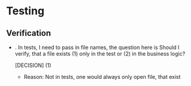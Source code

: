 
# Testing

  ## Verification
  - .
    In tests, I need to pass in file names, the question here is
    Should I verify, that a file exists (1) only in the test or (2) in the business logic?

    [DECISION] (1)
      - Reason: Not in tests, one would always only open file, that exist